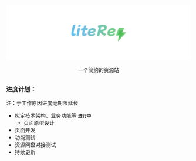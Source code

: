 [![Logo](assets/liteRes.svg)](https://github.com/Dr0ii/liteRes)

<p align="center">一个简约的资源站</p>

## 
### 进度计划：
注：于工作原因进度无期限延长  
* 拟定技术架构、业务功能等 **`进行中`**
    * 页面原型设计
* 页面开发
* 功能测试
* 资源网盘对接测试
* 持续更新